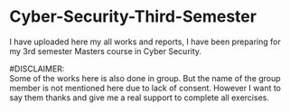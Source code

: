 # Cyber-Security-Third-Semester
I have uploaded here my all works and reports, I have been preparing for my 3rd semester Masters course in Cyber Security. 

#DISCLAIMER:  
Some of the works here is also done in group. But the name of the group member is not mentioned here due to lack of consent. However I want to say them thanks and give me a real support to complete all exercises.  
